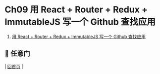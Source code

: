 # Ch09 用 React + Router + Redux + ImmutableJS 写一个 Github 查找应用

1. [用 React + Router + Redux + ImmutableJS 写一个 Github 查找应用](https://github.com/kdchang/reactjs101/blob/master/Ch09/react-router-redux-github-finder.md)

## :door: 任意门
| [回首页](https://github.com/kdchang/reactjs101) |